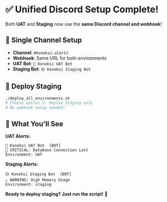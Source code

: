# ✅ Unified Discord Setup Complete!

Both **UAT** and **Staging** now use the **same Discord channel and webhook**!

## 🎯 **Single Channel Setup**

- **Channel**: `#koneksi-alerts`
- **Webhook**: Same URL for both environments  
- **UAT Bot**: `🔵 Koneksi UAT Bot`
- **Staging Bot**: `🟡 Koneksi Staging Bot`

## 🚀 **Deploy Staging**

```bash
./deploy_all_environments.sh
# Choose option 2: Deploy Staging only
# No webhook setup needed!
```

## 🎨 **What You'll See**

**UAT Alerts:**
```
🔵 Koneksi UAT Bot  [BOT]
🔴 CRITICAL: Database Connection Lost
Environment: UAT
```

**Staging Alerts:**
```
🟡 Koneksi Staging Bot  [BOT]  
⚠️ WARNING: High Memory Usage
Environment: staging
```

**Ready to deploy staging? Just run the script!** 🎯 